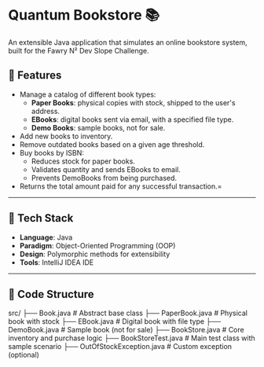 # Quantum Bookstore 📚

An extensible Java application that simulates an online bookstore system, built for the Fawry N² Dev Slope Challenge.

## 🚀 Features

- Manage a catalog of different book types:
  - **Paper Books**: physical copies with stock, shipped to the user's address.
  - **EBooks**: digital books sent via email, with a specified file type.
  - **Demo Books**: sample books, not for sale.
- Add new books to inventory.
- Remove outdated books based on a given age threshold.
- Buy books by ISBN:
  - Reduces stock for paper books.
  - Validates quantity and sends EBooks to email.
  - Prevents DemoBooks from being purchased.
- Returns the total amount paid for any successful transaction.=

---

## 🧱 Tech Stack

- **Language**: Java
- **Paradigm**: Object-Oriented Programming (OOP)
- **Design**: Polymorphic methods for extensibility
- **Tools**:  IntelliJ IDEA IDE

---

## 🧩 Code Structure
src/
├── Book.java # Abstract base class
├── PaperBook.java # Physical book with stock
├── EBook.java # Digital book with file type
├── DemoBook.java # Sample book (not for sale)
├── BookStore.java # Core inventory and purchase logic
├── BookStoreTest.java # Main test class with sample scenario
├── OutOfStockException.java # Custom exception (optional)
